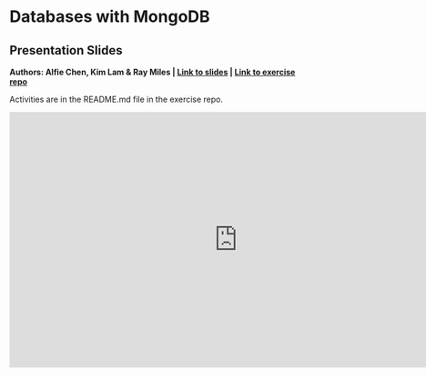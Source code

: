 # Databases with MongoDB

## Presentation Slides
**Authors: Alfie Chen, Kim Lam & Ray Miles | [Link to slides](https://www.canva.com/design/DAGkDIjxxFM/BrQm0eYJn5NleVJweq6ZLg/edit) | [Link to exercise repo](https://github.com/devsoc-unsw/devsoc-mail/tree/ws6/databases-exercises)**

Activities are in the README.md file in the exercise repo.

<iframe src="https://www.canva.com/design/DAGkDIjxxFM/BrQm0eYJn5NleVJweq6ZLg/view?embed" frameborder="0" width="800" height="450" allowfullscreen="true" mozallowfullscreen="true" webkitallowfullscreen="true"></iframe>

